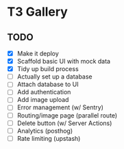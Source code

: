 # T3 Gallery

## TODO

- [x] Make it deploy
- [x] Scaffold basic UI with mock data
- [x] Tidy up build process
- [ ] Actually set up a database
- [ ] Attach database to UI
- [ ] Add authentication
- [ ] Add image upload
- [ ] Error management (w/ Sentry)
- [ ] Routing/image page (parallel route)
- [ ] Delete button (w/ Server Actions)
- [ ] Analytics (posthog)
- [ ] Rate limiting (upstash)